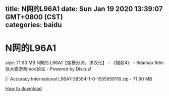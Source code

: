 
title: N网的L96A1
date: Sun Jan 19 2020 13:39:07 GMT+0800 (CST)    
categories: baidu
---

# N网的L96A1
size: 71.90 MB
 N网的 L96A1【偷模分流，求汉化】 - 《辐射4》 - 9damao 9dm玖大猫游戏mod论坛 - Powered by Discuz!
 
|- Accuracy International L96A1-38554-1-0-1555959116.zip - 71.90 MB

[How to download](https://bpcam.bemobtrk.com/go/2ceec3aa-1ca2-46d6-b9ff-aaa5c184517c?jno=991)